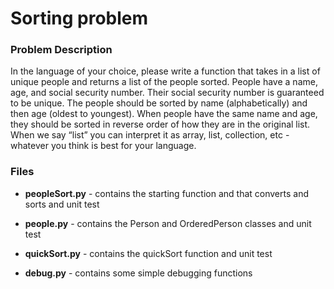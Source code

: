 
# Sorting problem

### Problem Description
In the language of your choice, please write a function that takes in a list of unique people and returns a list of the people sorted. People have a name, age, and social security number. Their social security number is guaranteed to be unique. The people should be sorted by name (alphabetically) and then age (oldest to youngest). When people have the same name and age, they should be sorted in reverse order of how they are in the original list. When we say “list” you can interpret it as array, list, collection, etc - whatever you think is best for your language.

### Files
* __peopleSort.py__ - contains the starting function and that converts and sorts and unit test 

* __people.py__ - contains the Person and OrderedPerson classes and unit test

* __quickSort.py__ - contains the quickSort function and unit test

* __debug.py__ - contains some simple debugging functions

